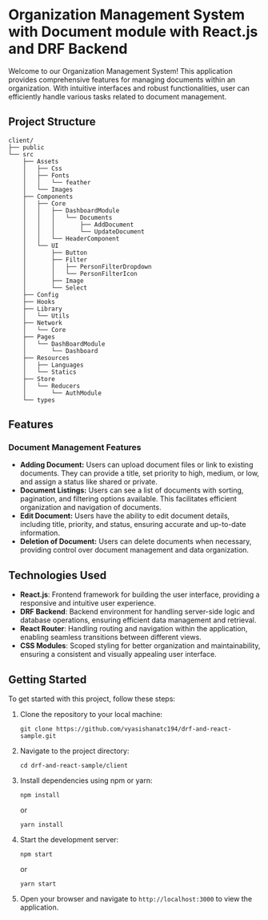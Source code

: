 # Organization Management System with Document module with React.js and DRF Backend

Welcome to our Organization Management System! This application provides comprehensive features for managing documents within an organization. With intuitive interfaces and robust functionalities, user can efficiently handle various tasks related to document management.

## Project Structure
```
client/
├── public
└── src
    ├── Assets
    │   ├── Css
    │   ├── Fonts
    │   │   └── feather
    │   └── Images
    ├── Components
    │   ├── Core
    │   │   ├── DashboardModule
    │   │   │   └── Documents
    │   │   │       ├── AddDocument
    │   │   │       └── UpdateDocument
    │   │   └── HeaderComponent
    │   └── UI
    │       ├── Button
    │       ├── Filter
    │       │   ├── PersonFilterDropdown
    │       │   └── PersonFilterIcon
    │       ├── Image
    │       └── Select
    ├── Config
    ├── Hooks
    ├── Library
    │   └── Utils
    ├── Network
    │   └── Core
    ├── Pages
    │   └── DashBoardModule
    │       └── Dashboard
    ├── Resources
    │   ├── Languages
    │   └── Statics
    ├── Store
    │   └── Reducers
    │       └── AuthModule
    └── types
```

## Features

### Document Management Features

- **Adding Document:** Users can upload document files or link to existing documents. They can provide a title, set priority to high, medium, or low, and assign a status like shared or private.
- **Document Listings:** Users can see a list of documents with sorting, pagination, and filtering options available. This facilitates efficient organization and navigation of documents.
- **Edit Document:** Users have the ability to edit document details, including title, priority, and status, ensuring accurate and up-to-date information.
- **Deletion of Document:** Users can delete documents when necessary, providing control over document management and data organization.

## Technologies Used

- **React.js**: Frontend framework for building the user interface, providing a responsive and intuitive user experience.
- **DRF Backend**: Backend environment for handling server-side logic and database operations, ensuring efficient data management and retrieval.
- **React Router**: Handling routing and navigation within the application, enabling seamless transitions between different views.
- **CSS Modules**: Scoped styling for better organization and maintainability, ensuring a consistent and visually appealing user interface.

## Getting Started

To get started with this project, follow these steps:

1. Clone the repository to your local machine:

    ```
    git clone https://github.com/vyasishanatc194/drf-and-react-sample.git
    ```

2. Navigate to the project directory:

    ```
    cd drf-and-react-sample/client
    ```

3. Install dependencies using npm or yarn:

    ```
    npm install
    ```

    or

    ```
    yarn install
    ```

4. Start the development server:

    ```
    npm start
    ```

    or

    ```
    yarn start
    ```

5. Open your browser and navigate to `http://localhost:3000` to view the application.
